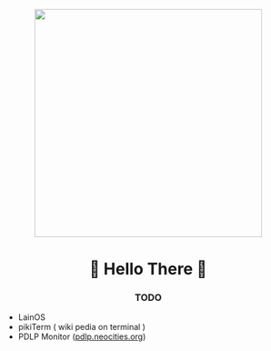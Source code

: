 <p align="center">
  <img height="400px" src="https://images7.alphacoders.com/124/1245125.jpg" />
</p>

### <h1 align="center">👾 Hello There 👾</h1>

### <p align="center" > TODO </p>
* LainOS
* pikiTerm ( wiki pedia on terminal )
* PDLP Monitor (<a href="https://pdlp.neocities.org">pdlp.neocities.org</a>)
